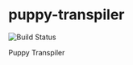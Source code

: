 # puppy-transpiler

![Build Status](https://travis-ci.org/playpuppy/transpiler.svg?branch=master)

Puppy Transpiler
